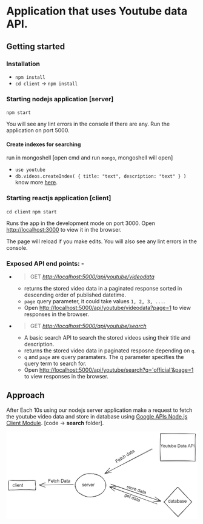 # Application that uses Youtube data API.

## Getting started

### Installation

- `npm install`
- `cd client` -> `npm install`

### Starting nodejs application [server]

`npm start`

You will see any lint errors in the console if there are any.
Run the application on port 5000.

#### Create indexes for searching

run in mongoshell [open cmd and run `mongo`, mongoshell will open]

- `use youtube`
- `db.videos.createIndex( { title: "text", description: "text" } )`
  know more [here](https://docs.mongodb.com/manual/text-search/).

### Starting reactjs application [client]

`cd client`
`npm start`

Runs the app in the development mode on port 3000.
Open [http://localhost:3000](http://localhost:3000) to view it in the browser.

The page will reload if you make edits.
You will also see any lint errors in the console.

### Exposed API end points: -

- > GET _[http://localhost:5000/api/youtube/videodata](http://localhost:5000/api/youtube/videodata)_

  - returns the stored video data in a paginated response sorted in descending order of published datetime.
  - `page` query parameter, it could take values `1, 2, 3, ...`.
  - Open [http://localhost:5000/api/youtube/videodata?page=1](http://localhost:5000/api/youtube/videodata?page=1) to view responses in the browser.

- > GET _[http://localhost:5000/api/youtube/search](http://localhost:5000/api/youtube/search)_
  - A basic search API to search the stored videos using their title and description.
  - returns the stored video data in paginated resposne depending on `q`.
  - `q` and `page` are query paramaters. The q parameter specifies the query term to search for.
  - Open [http://localhost:5000/api/youtube/search?q='official'&page=1](http://localhost:5000/api/youtube/search?q='official'&page=1) to view responses in the browser.

## Approach

After Each 10s using our nodejs server application make a request to fetch the youtube video data and store in database using [Google APIs Node.js Client Module](https://github.com/googleapis/google-api-nodejs-client). [code -> **search** folder].

![alt text](./diagram.png)
